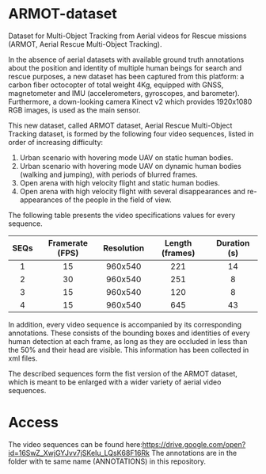 # ARMOT-dataset
Dataset for Multi-Object Tracking from Aerial videos for Rescue missions (ARMOT, Aerial Rescue Multi-Object Tracking).

In the absence of aerial datasets with available ground truth annotations about the position and identity of multiple human beings for search and rescue purposes, a new dataset has been captured from this platform:
a carbon fiber octocopter of total weight 4Kg, equipped with GNSS, magnetometer and IMU (accelerometers, gyroscopes, and barometer). Furthermore, a down-looking camera Kinect v2 which provides 1920x1080 RGB images, is used as the main sensor. 

This new dataset, called ARMOT dataset, Aerial Rescue Multi-Object Tracking dataset, is formed by the following four video sequences, listed in order of increasing difficulty:

1. Urban scenario with hovering mode UAV on static human bodies.
2. Urban scenario with hovering mode UAV on dynamic human bodies (walking and jumping), with periods of blurred frames.
3. Open arena with high velocity flight and static human bodies.
4. Open arena with high velocity flight with several disappearances and re-appearances of the people in the field of view.

The following table presents the video specifications values for every sequence.


| SEQs | Framerate (FPS) | Resolution | Length (frames) | Duration (s) |
| :--: | :-------------: | :--------: | :-------------: | :----------: |
|   1  |        15       |   960x540  |       221       |      14      | 
|   2  |        30       |   960x540  |       251       |       8      |
|   3  |        15       |   960x540  |       120       |       8      | 
|   4  |        15       |   960x540  |       645       |      43      |


In addition, every video sequence is accompanied by its corresponding annotations. These consists of the bounding boxes and identities of every human detection at each frame, as long as they are occluded in less than the 50\% and their head are visible. This information has been collected in xml files. 

The described sequences form the fist version of the ARMOT dataset, which is meant to be enlarged with a wider variety of aerial video sequences. 


# Access
The video sequences can be found here:https://drive.google.com/open?id=16SwZ_XwjGYJvv7jSKeIu_LQsK68F16Rk
The annotations are in the folder with te same name (ANNOTATIONS) in this repository.

